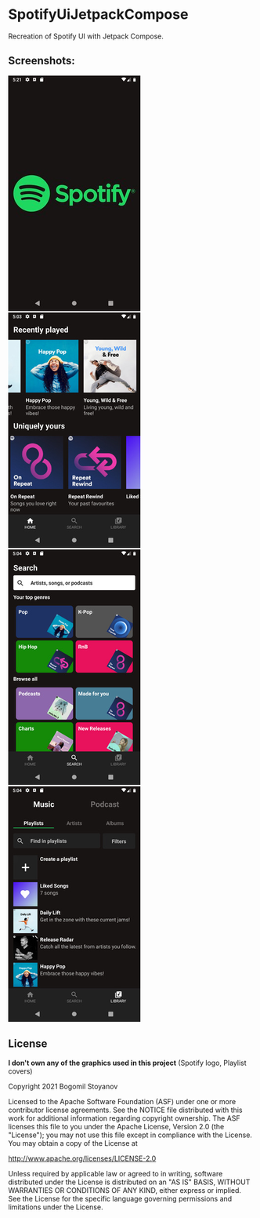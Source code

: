 # SpotifyUiJetpackCompose
Recreation of Spotify UI with Jetpack Compose.

## Screenshots:
![Screenshot](https://raw.githubusercontent.com/Bogomil-Stoyanov/SpotifyUiJetpackCompose/master/screenshot0.jpg)
![Screenshot](https://raw.githubusercontent.com/Bogomil-Stoyanov/SpotifyUiJetpackCompose/master/screenshot1.jpg)
![Screenshot](https://raw.githubusercontent.com/Bogomil-Stoyanov/SpotifyUiJetpackCompose/master/screenshot2.jpg)
![Screenshot](https://raw.githubusercontent.com/Bogomil-Stoyanov/SpotifyUiJetpackCompose/master/screenshot3.jpg)

License
-------

**I don't own any of the graphics used in this project** (Spotify logo, Playlist covers)

Copyright 2021 Bogomil Stoyanov

Licensed to the Apache Software Foundation (ASF) under one or more contributor
license agreements.  See the NOTICE file distributed with this work for
additional information regarding copyright ownership.  The ASF licenses this
file to you under the Apache License, Version 2.0 (the "License"); you may not
use this file except in compliance with the License.  You may obtain a copy of
the License at

  http://www.apache.org/licenses/LICENSE-2.0

Unless required by applicable law or agreed to in writing, software
distributed under the License is distributed on an "AS IS" BASIS, WITHOUT
WARRANTIES OR CONDITIONS OF ANY KIND, either express or implied.  See the
License for the specific language governing permissions and limitations under
the License.



